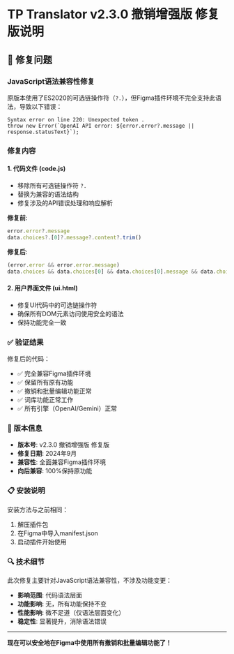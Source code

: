 # TP Translator v2.3.0 撤销增强版 修复版说明

## 🔧 修复问题

### JavaScript语法兼容性修复
原版本使用了ES2020的可选链操作符（`?.`），但Figma插件环境不完全支持此语法，导致以下错误：

```
Syntax error on line 220: Unexpected token .
throw new Error(`OpenAI API error: ${error.error?.message || response.statusText}`);
```

### 修复内容

#### 1. 代码文件 (code.js)
- 移除所有可选链操作符 `?.`
- 替换为兼容的语法结构
- 修复涉及的API错误处理和响应解析

**修复前**:
```javascript
error.error?.message
data.choices?.[0]?.message?.content?.trim()
```

**修复后**:
```javascript
(error.error && error.error.message)
data.choices && data.choices[0] && data.choices[0].message && data.choices[0].message.content && data.choices[0].message.content.trim()
```

#### 2. 用户界面文件 (ui.html)
- 修复UI代码中的可选链操作符
- 确保所有DOM元素访问使用安全的语法
- 保持功能完全一致

### ✅ 验证结果

修复后的代码：
- ✅ 完全兼容Figma插件环境
- ✅ 保留所有原有功能
- ✅ 撤销和批量编辑功能正常
- ✅ 词库功能正常工作
- ✅ 所有引擎（OpenAI/Gemini）正常

### 🚀 版本信息

- **版本号**: v2.3.0 撤销增强版 修复版
- **修复日期**: 2024年9月
- **兼容性**: 全面兼容Figma插件环境
- **向后兼容**: 100%保持原功能

### 📋 安装说明

安装方法与之前相同：
1. 解压插件包
2. 在Figma中导入manifest.json
3. 启动插件开始使用

### 🔍 技术细节

此次修复主要针对JavaScript语法兼容性，不涉及功能变更：

- **影响范围**: 代码语法层面
- **功能影响**: 无，所有功能保持不变
- **性能影响**: 微不足道（仅语法层面变化）
- **稳定性**: 显著提升，消除语法错误

---

**现在可以安全地在Figma中使用所有撤销和批量编辑功能了！**